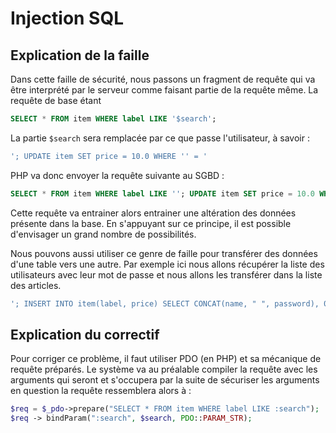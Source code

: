 # Injection SQL
## Explication de la faille
Dans cette faille de sécurité, nous passons un fragment de requête qui va être interprété par le serveur comme faisant partie de la requête même.
La requête de base étant
```sql
SELECT * FROM item WHERE label LIKE '$search';
```

La partie `$search` sera remplacée par ce que passe l'utilisateur, à savoir :
```sql
'; UPDATE item SET price = 10.0 WHERE '' = '
```

PHP va donc envoyer la requête suivante au SGBD : 
```sql
SELECT * FROM item WHERE label LIKE ''; UPDATE item SET price = 10.0 WHERE '' = '';
```

Cette requête va entrainer alors entrainer une altération des données présente dans la base. En s'appuyant sur ce principe, il est possible d'envisager un grand nombre de possibilités.

Nous pouvons aussi utiliser ce genre de faille pour transférer des données d'une table vers une autre.
Par exemple ici nous allons récupérer la liste des utilisateurs avec leur mot de passe et nous allons les transférer dans la liste des articles.

```sql
'; INSERT INTO item(label, price) SELECT CONCAT(name, " ", password), 0.0 FROM user; WHERE '' = '
```
## Explication du correctif
Pour corriger ce problème, il faut utiliser PDO (en PHP) et sa mécanique de requête préparés. Le système va au préalable compiler la requête avec les arguments qui seront et s'occupera par la suite de sécuriser les arguments en question la requête ressemblera alors à : 
```php
$req = $_pdo->prepare("SELECT * FROM item WHERE label LIKE :search");
$req -> bindParam(":search", $search, PDO::PARAM_STR);
```